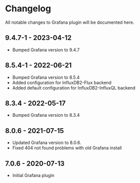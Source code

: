 # Changelog
All notable changes to Grafana plugin will be documented here.

## 9.4.7-1 - 2023-04-12
- Bumped Grafana version to 9.4.7

## 8.5.4-1 - 2022-06-21
- Bumped Grafana version to 8.5.4
- Added configuration for InfluxDB2-Flux backend
- Added default configuration for InfluxDB2-InfluxQL backend

## 8.3.4 - 2022-05-17
- Bumped Grafana version to 8.3.4

## 8.0.6 - 2021-07-15
- Updated Grafana version to 8.0.6.
- Fixed 404 not found problems with old Grafana install

## 7.0.6 - 2020-07-13
- Initial Grafana plugin
